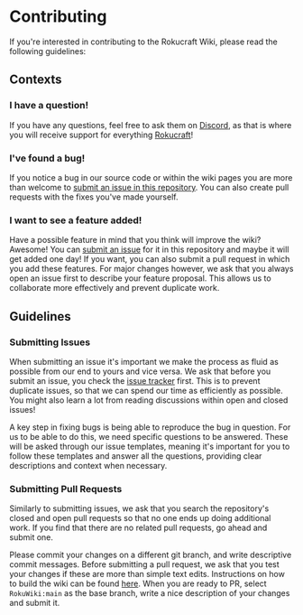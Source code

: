 # Contributing
 
If you're interested in contributing to the Rokucraft Wiki, please read the following guidelines:
 
## Contexts

### I have a question!
If you have any questions, feel free to ask them on [Discord](https://discord.gg/MF3u9xZ), as that is where you will receive support for everything [Rokucraft](https:/www.rokucraft.com)!
 
### I've found a bug!
If you notice a bug in our source code or within the wiki pages you are more than welcome to [submit an issue in this repository](https://github.com/Rokucraft/RokuWiki/issues/new/choose). You can also create pull requests with the fixes you've made yourself.
 
### I want to see a feature added!
Have a possible feature in mind that you think will improve the wiki? Awesome! You can [submit an issue](https://github.com/Rokucraft/RokuWiki/issues/new/choose) for it in this repository and maybe it will get added one day! If you want, you can also submit a pull request in which you add these features. For major changes however, we ask that you always open an issue first to describe your feature proposal. This allows us to collaborate more effectively and prevent duplicate work.
 
## Guidelines
 
### Submitting Issues
When submitting an issue it's important we make the process as fluid as possible from our end to yours and vice versa. We ask that before you submit an issue, you check the [issue tracker](https://github.com/Rokucraft/RokuWiki/issues) first. This is to prevent duplicate issues, so that we can spend our time as efficiently as possible. You might also learn a lot from reading discussions within open and closed issues!
 
A key step in fixing bugs is being able to reproduce the bug in question. For us to be able to do this, we need specific questions to be answered. These will be asked through our issue templates, meaning it's important for you to follow these templates and answer all the questions, providing clear descriptions and context when necessary.
 
### Submitting Pull Requests
Similarly to submitting issues, we ask that you search the repository's closed and open pull requests so that no one ends up doing additional work. If you find that there are no related pull requests, go ahead and submit one.

Please commit your changes on a different git branch, and write descriptive commit messages. Before submitting a pull request, we ask that you test your changes if these are more than simple text edits. Instructions on how to build the wiki can be found [here](README.md#building). When you are ready to PR, select `RokuWiki:main` as the base branch, write a nice description of your changes and submit it.
